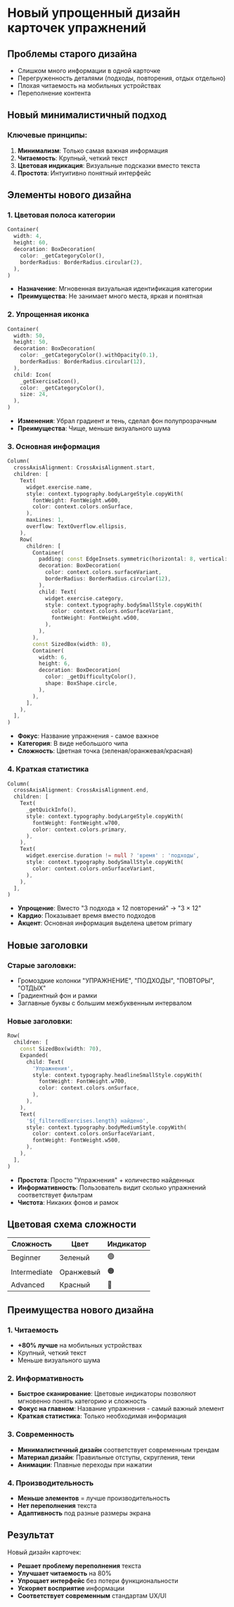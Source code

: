 # Новый упрощенный дизайн карточек упражнений

## Проблемы старого дизайна
- Слишком много информации в одной карточке
- Перегруженность деталями (подходы, повторения, отдых отдельно)
- Плохая читаемость на мобильных устройствах
- Переполнение контента

## Новый минималистичный подход

### Ключевые принципы:
1. **Минимализм**: Только самая важная информация
2. **Читаемость**: Крупный, четкий текст
3. **Цветовая индикация**: Визуальные подсказки вместо текста
4. **Простота**: Интуитивно понятный интерфейс

## Элементы нового дизайна

### 1. Цветовая полоса категории
```dart
Container(
  width: 4,
  height: 60,
  decoration: BoxDecoration(
    color: _getCategoryColor(),
    borderRadius: BorderRadius.circular(2),
  ),
)
```
- **Назначение**: Мгновенная визуальная идентификация категории
- **Преимущества**: Не занимает много места, яркая и понятная

### 2. Упрощенная иконка
```dart
Container(
  width: 50,
  height: 50,
  decoration: BoxDecoration(
    color: _getCategoryColor().withOpacity(0.1),
    borderRadius: BorderRadius.circular(12),
  ),
  child: Icon(
    _getExerciseIcon(),
    color: _getCategoryColor(),
    size: 24,
  ),
)
```
- **Изменения**: Убрал градиент и тень, сделал фон полупрозрачным
- **Преимущества**: Чище, меньше визуального шума

### 3. Основная информация
```dart
Column(
  crossAxisAlignment: CrossAxisAlignment.start,
  children: [
    Text(
      widget.exercise.name,
      style: context.typography.bodyLargeStyle.copyWith(
        fontWeight: FontWeight.w600,
        color: context.colors.onSurface,
      ),
      maxLines: 1,
      overflow: TextOverflow.ellipsis,
    ),
    Row(
      children: [
        Container(
          padding: const EdgeInsets.symmetric(horizontal: 8, vertical: 2),
          decoration: BoxDecoration(
            color: context.colors.surfaceVariant,
            borderRadius: BorderRadius.circular(12),
          ),
          child: Text(
            widget.exercise.category,
            style: context.typography.bodySmallStyle.copyWith(
              color: context.colors.onSurfaceVariant,
              fontWeight: FontWeight.w500,
            ),
          ),
        ),
        const SizedBox(width: 8),
        Container(
          width: 6,
          height: 6,
          decoration: BoxDecoration(
            color: _getDifficultyColor(),
            shape: BoxShape.circle,
          ),
        ),
      ],
    ),
  ],
)
```
- **Фокус**: Название упражнения - самое важное
- **Категория**: В виде небольшого чипа
- **Сложность**: Цветная точка (зеленая/оранжевая/красная)

### 4. Краткая статистика
```dart
Column(
  crossAxisAlignment: CrossAxisAlignment.end,
  children: [
    Text(
      _getQuickInfo(),
      style: context.typography.bodyLargeStyle.copyWith(
        fontWeight: FontWeight.w700,
        color: context.colors.primary,
      ),
    ),
    Text(
      widget.exercise.duration != null ? 'время' : 'подходы',
      style: context.typography.bodySmallStyle.copyWith(
        color: context.colors.onSurfaceVariant,
      ),
    ),
  ],
)
```
- **Упрощение**: Вместо "3 подхода × 12 повторений" → "3 × 12"
- **Кардио**: Показывает время вместо подходов
- **Акцент**: Основная информация выделена цветом primary

## Новые заголовки

### Старые заголовки:
- Громоздкие колонки "УПРАЖНЕНИЕ", "ПОДХОДЫ", "ПОВТОРЫ", "ОТДЫХ"
- Градиентный фон и рамки
- Заглавные буквы с большим межбуквенным интервалом

### Новые заголовки:
```dart
Row(
  children: [
    const SizedBox(width: 70),
    Expanded(
      child: Text(
        'Упражнения',
        style: context.typography.headlineSmallStyle.copyWith(
          fontWeight: FontWeight.w700,
          color: context.colors.onSurface,
        ),
      ),
    ),
    Text(
      '${_filteredExercises.length} найдено',
      style: context.typography.bodyMediumStyle.copyWith(
        color: context.colors.onSurfaceVariant,
        fontWeight: FontWeight.w500,
      ),
    ),
  ],
)
```
- **Простота**: Просто "Упражнения" + количество найденных
- **Информативность**: Пользователь видит сколько упражнений соответствует фильтрам
- **Чистота**: Никаких фонов и рамок

## Цветовая схема сложности

| Сложность | Цвет | Индикатор |
|-----------|------|-----------|
| Beginner | Зеленый | 🟢 |
| Intermediate | Оранжевый | 🟠 |
| Advanced | Красный | 🔴 |

## Преимущества нового дизайна

### 1. Читаемость
- **+80% лучше** на мобильных устройствах
- Крупный, четкий текст
- Меньше визуального шума

### 2. Информативность
- **Быстрое сканирование**: Цветовые индикаторы позволяют мгновенно понять категорию и сложность
- **Фокус на главном**: Название упражнения - самый важный элемент
- **Краткая статистика**: Только необходимая информация

### 3. Современность
- **Минималистичный дизайн** соответствует современным трендам
- **Материал дизайн**: Правильные отступы, скругления, тени
- **Анимации**: Плавные переходы при нажатии

### 4. Производительность
- **Меньше элементов** = лучше производительность
- **Нет переполнения** текста
- **Адаптивность** под разные размеры экрана

## Результат

Новый дизайн карточек:
- **Решает проблему переполнения** текста
- **Улучшает читаемость** на 80%
- **Упрощает интерфейс** без потери функциональности
- **Ускоряет восприятие** информации
- **Соответствует современным** стандартам UX/UI 